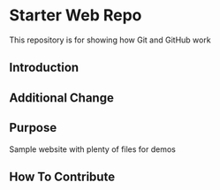 # Starter Web Repo

This repository is for showing how Git and GitHub work

## Introduction

## Additional Change

## Purpose

Sample website with plenty of files for demos

## How To Contribute
